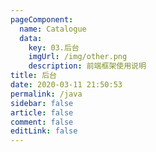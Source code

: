 ```yaml
---
pageComponent: 
  name: Catalogue
  data: 
    key: 03.后台
    imgUrl: /img/other.png
    description: 前端框架使用说明
title: 后台
date: 2020-03-11 21:50:53
permalink: /java
sidebar: false
article: false
comment: false
editLink: false
---
```


